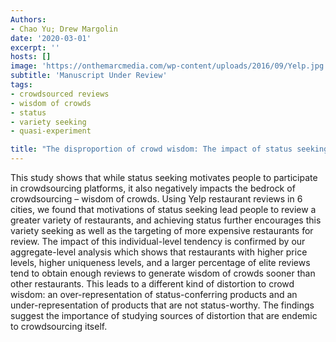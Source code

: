 ```yaml
---
Authors:
- Chao Yu; Drew Margolin
date: '2020-03-01'
excerpt: ''
hosts: []
image: 'https://onthemarcmedia.com/wp-content/uploads/2016/09/Yelp.jpg'
subtitle: 'Manuscript Under Review'
tags:
- crowdsourced reviews
- wisdom of crowds
- status
- variety seeking
- quasi-experiment

title: "The disproportion of crowd wisdom: The impact of status seeking on Yelp reviews"
---
```


This study shows that while status seeking motivates people to participate in crowdsourcing platforms, it also negatively impacts the bedrock of crowdsourcing – wisdom of crowds. Using Yelp restaurant reviews in 6 cities, we found that motivations of status seeking lead people to review a greater variety of restaurants, and achieving status further encourages this variety seeking as well as the targeting of more expensive restaurants for review. The impact of this individual-level tendency is confirmed by our aggregate-level analysis which shows that restaurants with higher price levels, higher uniqueness levels, and a larger percentage of elite reviews tend to obtain enough reviews to generate wisdom of crowds sooner than other restaurants. This leads to a different kind of distortion to crowd wisdom: an over-representation of status-conferring products and an under-representation of products that are not status-worthy. The findings suggest the importance of studying sources of distortion that are endemic to crowdsourcing itself.   


